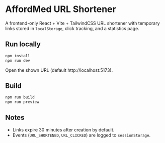 # AffordMed URL Shortener

A frontend-only React + Vite + TailwindCSS URL shortener with temporary links stored in `localStorage`, click tracking, and a statistics page.

## Run locally

```bash
npm install
npm run dev
```

Open the shown URL (default http://localhost:5173).

## Build

```bash
npm run build
npm run preview
```

## Notes

- Links expire 30 minutes after creation by default.
- Events (`URL_SHORTENED`, `URL_CLICKED`) are logged to `sessionStorage`.
